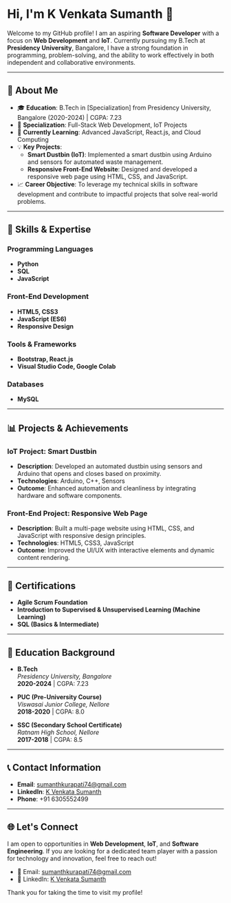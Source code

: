 # Hi, I'm K Venkata Sumanth 👋

Welcome to my GitHub profile! I am an aspiring **Software Developer** with a focus on **Web Development** and **IoT**. Currently pursuing my B.Tech at **Presidency University**, Bangalore, I have a strong foundation in programming, problem-solving, and the ability to work effectively in both independent and collaborative environments.

---

## 🔹 About Me
- 🎓 **Education**: B.Tech in [Specialization] from Presidency University, Bangalore (2020-2024) | CGPA: 7.23
- 💼 **Specialization**: Full-Stack Web Development, IoT Projects
- 🌱 **Currently Learning**: Advanced JavaScript, React.js, and Cloud Computing
- 💡 **Key Projects**:
  - **Smart Dustbin (IoT)**: Implemented a smart dustbin using Arduino and sensors for automated waste management.
  - **Responsive Front-End Website**: Designed and developed a responsive web page using HTML, CSS, and JavaScript.
- 📈 **Career Objective**: To leverage my technical skills in software development and contribute to impactful projects that solve real-world problems.

---

## 🔧 Skills & Expertise
### Programming Languages
- **Python**
- **SQL**
- **JavaScript**

### Front-End Development
- **HTML5, CSS3**
- **JavaScript (ES6)**
- **Responsive Design**

### Tools & Frameworks
- **Bootstrap, React.js**
- **Visual Studio Code, Google Colab**

### Databases
- **MySQL**

---

## 📊 Projects & Achievements
### IoT Project: **Smart Dustbin**
- **Description**: Developed an automated dustbin using sensors and Arduino that opens and closes based on proximity. 
- **Technologies**: Arduino, C++, Sensors
- **Outcome**: Enhanced automation and cleanliness by integrating hardware and software components.

### Front-End Project: **Responsive Web Page**
- **Description**: Built a multi-page website using HTML, CSS, and JavaScript with responsive design principles.
- **Technologies**: HTML5, CSS3, JavaScript
- **Outcome**: Improved the UI/UX with interactive elements and dynamic content rendering.

---

## 🏅 Certifications
- **Agile Scrum Foundation**
- **Introduction to Supervised & Unsupervised Learning (Machine Learning)**
- **SQL (Basics & Intermediate)**

---

## 📜 Education Background
- **B.Tech**  
  *Presidency University, Bangalore*  
  **2020-2024** | CGPA: 7.23

- **PUC (Pre-University Course)**  
  *Viswasai Junior College, Nellore*  
  **2018-2020** | CGPA: 8.0

- **SSC (Secondary School Certificate)**  
  *Ratnam High School, Nellore*  
  **2017-2018** | CGPA: 8.5

---

## 📞 Contact Information
- **Email**: [sumanthkurapati74@gmail.com](mailto:sumanthkurapati74@gmail.com)
- **LinkedIn**: [K Venkata Sumanth](https://www.linkedin.com/in/venkata-sumanth-kurapati-b652b1283)
- **Phone**: +91 6305552499

---

## 🌐 Let's Connect
I am open to opportunities in **Web Development**, **IoT**, and **Software Engineering**. If you are looking for a dedicated team player with a passion for technology and innovation, feel free to reach out!

- 📧 Email: [sumanthkurapati74@gmail.com](mailto:sumanthkurapati74@gmail.com)
- 💼 LinkedIn: [K Venkata Sumanth](https://www.linkedin.com/in/venkata-sumanth-kurapati-b652b1283)

Thank you for taking the time to visit my profile!
